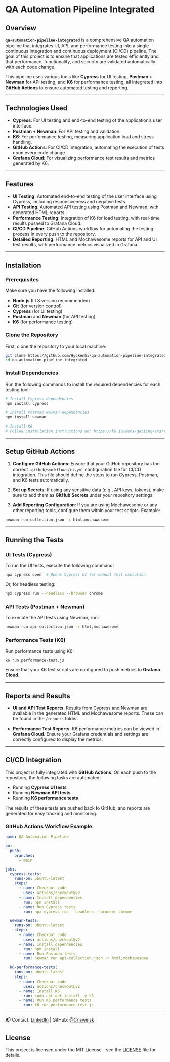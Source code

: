 
# QA Automation Pipeline Integrated

## Overview
**`qa-automation-pipeline-integrated`** is a comprehensive QA automation pipeline that integrates UI, API, and performance testing into a single continuous integration and continuous deployment (CI/CD) pipeline. The goal of this project is to ensure that applications are tested efficiently and that performance, functionality, and security are validated automatically with each code change.

This pipeline uses various tools like **Cypress** for UI testing, **Postman + Newman** for API testing, and **K6** for performance testing, all integrated into **GitHub Actions** to ensure automated testing and reporting.

---

## Technologies Used
- **Cypress**: For UI testing and end-to-end testing of the application’s user interface.
- **Postman + Newman**: For API testing and validation.
- **K6**: For performance testing, measuring application load and stress handling.
- **GitHub Actions**: For CI/CD integration, automating the execution of tests upon every code change.
- **Grafana Cloud**: For visualizing performance test results and metrics generated by K6.

---

## Features
- **UI Testing**: Automated end-to-end testing of the user interface using Cypress, including responsiveness and negative tests.
- **API Testing**: Automated API testing using Postman and Newman, with generated HTML reports.
- **Performance Testing**: Integration of K6 for load testing, with real-time results pushed to Grafana Cloud.
- **CI/CD Pipeline**: GitHub Actions workflow for automating the testing process in every push to the repository.
- **Detailed Reporting**: HTML and Mochawesome reports for API and UI test results, with performance metrics visualized in Grafana.

---

## Installation

### Prerequisites
Make sure you have the following installed:
- **Node.js** (LTS version recommended)
- **Git** (for version control)
- **Cypress** (for UI testing)
- **Postman** and **Newman** (for API testing)
- **K6** (for performance testing)

### Clone the Repository
First, clone the repository to your local machine:

```bash
git clone https://github.com/Hyokenhi/qa-automation-pipeline-integrated.git
cd qa-automation-pipeline-integrated
```

### Install Dependencies
Run the following commands to install the required dependencies for each testing tool:

```bash
# Install Cypress dependencies
npm install cypress

# Install Postman Newman dependencies
npm install newman

# Install K6
# Follow installation instructions on: https://k6.io/docs/getting-started/
```

---

## Setup GitHub Actions

1. **Configure GitHub Actions**: Ensure that your GitHub repository has the correct `.github/workflows/ci.yml` configuration file for CI/CD integration. This file should define the steps to run Cypress, Postman, and K6 tests automatically.

2. **Set up Secrets**: If using any sensitive data (e.g., API keys, tokens), make sure to add them as **GitHub Secrets** under your repository settings.

3. **Add Reporting Configuration**: If you are using Mochawesome or any other reporting tools, configure them within your test scripts. Example:

```bash
newman run collection.json -r html,mochawesome
```

---

## Running the Tests

### UI Tests (Cypress)
To run the UI tests, execute the following command:

```bash
npx cypress open  # Opens Cypress UI for manual test execution
```

Or, for headless testing:

```bash
npx cypress run --headless --browser chrome
```

### API Tests (Postman + Newman)
To execute the API tests using Newman, run:

```bash
newman run api-collection.json -r html,mochawesome
```

### Performance Tests (K6)
Run performance tests using K6:

```bash
k6 run performance-test.js
```

Ensure that your K6 test scripts are configured to push metrics to **Grafana Cloud**.

---

## Reports and Results

- **UI and API Test Reports**: Results from Cypress and Newman are available in the generated HTML and Mochawesome reports. These can be found in the `/reports` folder.
  
- **Performance Test Reports**: K6 performance metrics can be viewed in **Grafana Cloud**. Ensure your Grafana credentials and settings are correctly configured to display the metrics.

---

## CI/CD Integration

This project is fully integrated with **GitHub Actions**. On each push to the repository, the following tasks are automated:
- Running **Cypress UI tests**
- Running **Newman API tests**
- Running **K6 performance tests**

The results of these tests are pushed back to GitHub, and reports are generated for easy tracking and monitoring.

### GitHub Actions Workflow Example:
```yaml
name: QA Automation Pipeline

on:
  push:
    branches:
      - main

jobs:
  cypress-tests:
    runs-on: ubuntu-latest
    steps:
      - name: Checkout code
        uses: actions/checkout@v2
      - name: Install dependencies
        run: npm install
      - name: Run Cypress tests
        run: npx cypress run --headless --browser chrome

  newman-tests:
    runs-on: ubuntu-latest
    steps:
      - name: Checkout code
        uses: actions/checkout@v2
      - name: Install dependencies
        run: npm install
      - name: Run Postman tests
        run: newman run api-collection.json -r html,mochawesome

  k6-performance-tests:
    runs-on: ubuntu-latest
    steps:
      - name: Checkout code
        uses: actions/checkout@v2
      - name: Install K6
        run: sudo apt-get install -y k6
      - name: Run K6 performance tests
        run: k6 run performance-test.js
```

---

📬 Contact: [LinkedIn](https://www.linkedin.com/in/Hyokenhi/) | GitHub: [@Crisweisk](https://github.com/Hyokenhi)

## License

This project is licensed under the MIT License - see the [LICENSE](LICENSE) file for details.

